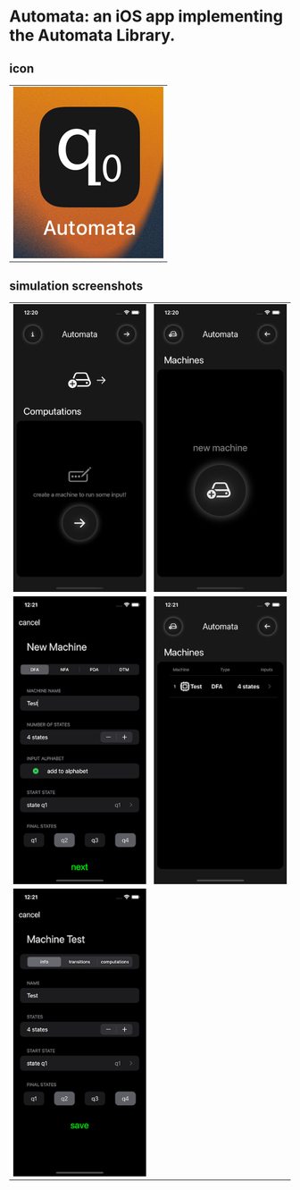 # Automata: an iOS app implementing the Automata Library. 

## icon
<table>
  <tr>
    <td><img src="Simulations/icon.png"  alt="icon"></td>
   </tr> 
</table>

## simulation screenshots

<table>
   <tr>
      <td><img src="Simulations/1.png" alt="1"></td>
      <td><img src="Simulations/2.png" alt="2"></td>
  </tr>
  <tr>
      <td><img src="Simulations/3.png" alt="3"></td>
      <td><img src="Simulations/4.png" alt="4"></td>
  </tr>
  <tr>
      <td><img src="Simulations/5.png" alt="5"></td>
  </tr>
</table>
